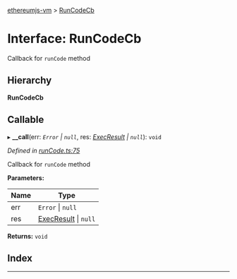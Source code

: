 [ethereumjs-vm](../README.md) > [RunCodeCb](../interfaces/runcodecb.md)

# Interface: RunCodeCb

Callback for `runCode` method

## Hierarchy

**RunCodeCb**

## Callable
▸ **__call**(err: *`Error` \| `null`*, res: *[ExecResult](execresult.md) \| `null`*): `void`

*Defined in [runCode.ts:75](https://github.com/ethereumjs/ethereumjs-vm/blob/06d36f3/lib/runCode.ts#L75)*

Callback for `runCode` method

**Parameters:**

| Name | Type |
| ------ | ------ |
| err | `Error` \| `null` |
| res | [ExecResult](execresult.md) \| `null` |

**Returns:** `void`

## Index

---

